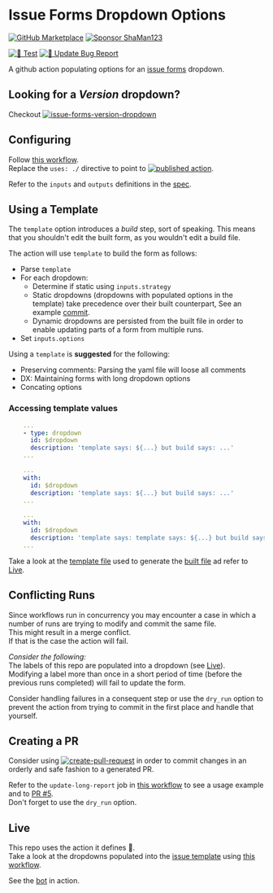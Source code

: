 # Issue Forms Dropdown Options

[![GitHub Marketplace](https://img.shields.io/badge/Marketplace-Dropdown%20Options-blue.svg?colorA=24292e&colorB=0366d6&style=flat&longCache=true&logo=github)](https://github.com/marketplace/actions/issue-forms-dropdown-options)
[![Sponsor ShaMan123](https://img.shields.io/badge/Sponsor%20%E2%9D%A4%20-ShaMan123-%E2%9D%A4?logo=GitHub&color=%23fe8e86)](https://github.com/sponsors/ShaMan123)

[![🧪 Test](https://github.com/ShaMan123/gha-form-dropdown-options/actions/workflows/test.yml/badge.svg)](https://github.com/ShaMan123/gha-form-dropdown-options/actions/workflows/test.yml)
[![🚀 Update Bug Report](https://github.com/ShaMan123/gha-form-dropdown-options/actions/workflows/update_bug_report.yml/badge.svg)](https://github.com/ShaMan123/gha-form-dropdown-options/actions/workflows/update_bug_report.yml)

A github action populating options for an [issue forms](https://docs.github.com/en/communities/using-templates-to-encourage-useful-issues-and-pull-requests/syntax-for-issue-forms) dropdown.

## Looking for a _Version_ dropdown?

Checkout [![issue-forms-version-dropdown](https://img.shields.io/github/v/tag/ShaMan123/gha-populate-form-version?label=ShaMan123%2Fgha-populate-form-version%40&sort=semver)](https://github.com/marketplace/actions/issue-forms-version-dropdown)

## Configuring

Follow [this workflow](.github/workflows/update_bug_report.yml).\
Replace the `uses: ./` directive to point to [![published action](https://img.shields.io/github/v/tag/ShaMan123/gha-form-dropdown-options?label=ShaMan123%2Fgha-form-dropdown-options%40&sort=semver)](https://github.com/marketplace/actions/issue-forms-dropdown-options).

Refer to the `inputs` and `outputs` definitions in the [spec](action.yml).

## Using a Template

The `template` option introduces a _build_ step, sort of speaking.
This means that you shouldn't edit the built form, as you wouldn't edit a build file.

The action will use `template` to build the form as follows:

- Parse `template`
- For each dropdown:
  - Determine if static using `inputs.strategy`
  - Static dropdowns (dropdowns with populated options in the template) take precedence over their built counterpart,
    See an example [commit](https://github.com/ShaMan123/gha-form-dropdown-options/pull/2/commits/7cbd904caccb60c9bf52f066d11b303e439fe598).
  - Dynamic dropdowns are persisted from the built file in order to enable updating parts of a form from multiple runs.
- Set `inputs.options`

Using a `template` is **suggested** for the following:

- Preserving comments: Parsing the yaml file will loose all comments
- DX: Maintaining forms with long dropdown options
- Concating options

### Accessing template values

```yaml template.yml
    ...
    - type: dropdown
      id: $dropdown
      description: 'template says: ${...} but build says: ...'
    ...
```

```yaml workflow.yml
    ...
    with:
      id: $dropdown
      description: 'template says: ${...} but build says: ...'
    ...
```

```yaml build.yml
    ...
    with:
      id: $dropdown
      description: 'template says: template says: ${...} but build says: ... but build says: ...'
    ...
```

Take a look at the [template file](./.github/template_report.yml) used to generate the [built file](./.github/ISSUE_TEMPLATE/long_report.yml) ad refer to [Live](#live).

## Conflicting Runs

Since workflows run in concurrency you may encounter a case in which a number of runs are trying to modify and commit the same file.\
This might result in a merge conflict.\
If that is the case the action will fail.

_Consider the following:_\
The labels of this repo are populated into a dropdown (see [Live](#live)).\
Modifying a label more than once in a short period of time (before the previous runs completed) will fail to update the form.

Consider handling failures in a consequent step or use the `dry_run` option to prevent the action from trying to commit in the first place and handle that yourself.

## Creating a PR

Consider using [![create-pull-request](https://img.shields.io/github/v/release/peter-evans/create-pull-request?label=peter-evans%2Fcreate-pull-request&sort=semver)](https://github.com/marketplace/actions/create-pull-request) in order to commit changes in an orderly and safe fashion to a generated PR.

Refer to the `update-long-report` job in [this workflow](.github/workflows/update_bug_report.yml) to see a usage example and to [PR #5](../../pull/5).\
Don't forget to use the `dry_run` option.

## Live

This repo uses the action it defines 🚀.\
Take a look at the dropdowns populated into the [issue template](../../issues/new?template=bug_report.yml) using [this workflow](.github/workflows/update_bug_report.yml).

See the [bot](../../commits?author=github-actions%5Bbot%5D) in action.
